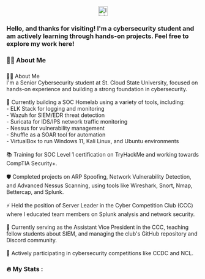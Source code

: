 <div align="center">
  <a href="https://www.linkedin.com/in/naima-mumin-a48750270/" target="_blank">
    <img src="https://img.shields.io/static/v1?message=LinkedIn&logo=linkedin&label=&color=0077B5&logoColor=white&labelColor=&style=for-the-badge" height="25" alt="linkedin logo"  />
  </a>
</div>

###

<h3 align="left">Hello, and thanks for visiting! I'm a cybersecurity student and am actively learning through hands-on projects. Feel free to explore my work here!</h3>

###

<h3 align="left">👩‍💻  About Me</h3>

###

<p align="left">👩‍💻 About Me<br>I'm a Senior Cybersecurity student at St. Cloud State University, focused on hands-on experience and building a strong foundation in cybersecurity.<br><br>🔧 Currently building a SOC Homelab using a variety of tools, including:<br>- ELK Stack for logging and monitoring<br>- Wazuh for SIEM/EDR threat detection<br>- Suricata for IDS/IPS network traffic monitoring<br>- Nessus for vulnerability management<br>- Shuffle as a SOAR tool for automation<br>- VirtualBox to run Windows 11, Kali Linux, and Ubuntu environments<br><br>📚 Training for SOC Level 1 certification on TryHackMe and working towards CompTIA Security+.<br><br>🛡️ Completed projects on ARP Spoofing, Network Vulnerability Detection, and Advanced Nessus Scanning, using tools like Wireshark, Snort, Nmap, Bettercap, and Splunk.<br><br>⚡ Held the position of Server Leader in the Cyber Competition Club (CCC) where I educated team members on Splunk analysis and network security.<br><br>💼 Currently serving as the Assistant Vice President in the CCC, teaching fellow students about SIEM, and managing the club's GitHub repository and Discord community.<br><br>🏅 Actively participating in cybersecurity competitions like CCDC and NCL.</p>

###

<h3 align="left">🔥   My Stats :</h3>

###
